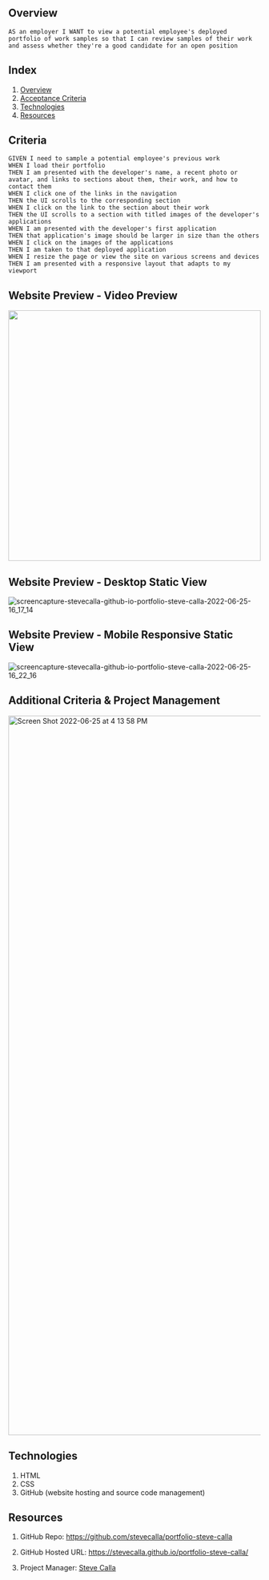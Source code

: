 
## Overview

```
AS an employer I WANT to view a potential employee's deployed portfolio of work samples so that I can review samples of their work and assess whether they're a good candidate for an open position
```

## Index

<!-- <details><summary></summary> -->

1. [Overview](#overview)
2. [Acceptance Criteria](#criteria)
4. [Technologies](#technologies)
6. [Resources](#resources)


## Criteria

```
GIVEN I need to sample a potential employee's previous work
WHEN I load their portfolio
THEN I am presented with the developer's name, a recent photo or avatar, and links to sections about them, their work, and how to contact them
WHEN I click one of the links in the navigation
THEN the UI scrolls to the corresponding section
WHEN I click on the link to the section about their work
THEN the UI scrolls to a section with titled images of the developer's applications
WHEN I am presented with the developer's first application
THEN that application's image should be larger in size than the others
WHEN I click on the images of the applications
THEN I am taken to that deployed application
WHEN I resize the page or view the site on various screens and devices
THEN I am presented with a responsive layout that adapts to my viewport
```


## Website Preview - Video Preview

<img src="https://media.giphy.com/media/EvIYpPKoJpXhnHvkjD/giphy-downsized-large.gif" width="100%" height="500"/>

## Website Preview - Desktop Static View

![screencapture-stevecalla-github-io-portfolio-steve-calla-2022-06-25-16_17_14](https://user-images.githubusercontent.com/72281855/175792048-32cef38c-344a-44f3-a2cc-8f9002549d22.png)

## Website Preview - Mobile Responsive Static View

![screencapture-stevecalla-github-io-portfolio-steve-calla-2022-06-25-16_22_16](https://user-images.githubusercontent.com/72281855/175792135-625cbb59-6597-414f-8c07-fd55061c5c72.png)


## Additional Criteria & Project Management

<img width="1436" alt="Screen Shot 2022-06-25 at 4 13 58 PM" src="https://user-images.githubusercontent.com/72281855/175791990-9259d7dd-3f72-4455-825e-df456c0b47b4.png">

## Technologies

1. HTML
2. CSS
3. GitHub (website hosting and source code management)

## Resources

1. GitHub Repo: <https://github.com/stevecalla/portfolio-steve-calla>

2. GitHub Hosted URL: <https://stevecalla.github.io/portfolio-steve-calla/>

3. Project Manager: [Steve Calla](https://github.com/stevecalla)